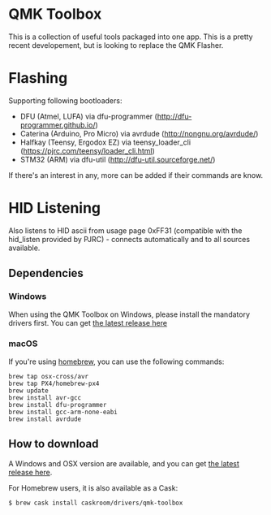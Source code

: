 # QMK Toolbox

This is a collection of useful tools packaged into one app. This is a pretty recent developement, but is looking to replace the QMK Flasher.

# Flashing

Supporting following bootloaders:
 - DFU (Atmel, LUFA) via dfu-programmer (http://dfu-programmer.github.io/)
 - Caterina (Arduino, Pro Micro) via avrdude (http://nongnu.org/avrdude/)
 - Halfkay (Teensy, Ergodox EZ) via teensy_loader_cli (https://pjrc.com/teensy/loader_cli.html)
 - STM32 (ARM) via dfu-util (http://dfu-util.sourceforge.net/)
 
If there's an interest in any, more can be added if their commands are know.
 
# HID Listening
 
Also listens to HID ascii from usage page 0xFF31 (compatible with the hid_listen provided by PJRC) - connects automatically and to all sources available.

## Dependencies

### Windows
When using the QMK Toolbox on Windows, please install the mandatory drivers first. You can get [the latest release here](https://github.com/qmk/qmk_driver_installer/releases)

### macOS
If you're using [homebrew](http://brew.sh/), you can use the following commands:

    brew tap osx-cross/avr
    brew tap PX4/homebrew-px4
    brew update
    brew install avr-gcc
    brew install dfu-programmer
    brew install gcc-arm-none-eabi
    brew install avrdude

## How to download

A Windows and OSX version are available, and you can get [the latest release here](https://github.com/qmk/qmk_toolbox/releases).

For Homebrew users, it is also available as a Cask:

```
$ brew cask install caskroom/drivers/qmk-toolbox
```